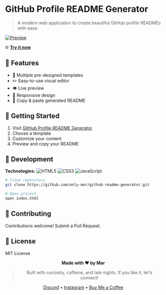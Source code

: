 # GitHub Profile README Generator

> A modern web application to create beautiful GitHub profile READMEs with ease

[![Preview](https://github.com/only-mar/github-readme-generator/blob/main/image/image.png)](https://github-readmegenerator.netlify.app/)

🌐 **[Try it now](https://github-readmegenerator.netlify.app/)**

## 🌟 Features

- 🎨 Multiple pre-designed templates
- ✏️ Easy-to-use visual editor
- 👁️ Live preview
- 📱 Responsive design
- 🔄 Copy & paste generated README

## 🚀 Getting Started

1. Visit [GitHub Profile README Generator](https://github-readmegenerator.netlify.app/)
2. Choose a template
3. Customize your content
4. Preview and copy your README

## 🔧 Development

**Technologies:**
![HTML5](https://img.shields.io/badge/HTML5-E34F26?style=flat&logo=html5&logoColor=white)
![CSS3](https://img.shields.io/badge/CSS3-1572B6?style=flat&logo=css3&logoColor=white)
![JavaScript](https://img.shields.io/badge/JavaScript-F7DF1E?style=flat&logo=javascript&logoColor=black)

```bash
# Clone repository
git clone https://github.com/only-mar/github-readme-generator.git

# Open project
open index.html
```

## 🤝 Contributing

Contributions welcome! Submit a Pull Request.

## 📄 License

MIT License

<div align="center">
  
**Made with ❤️ by Mar**

> Built with curiosity, caffeine, and late nights. If you like it, let's connect!

[Discord](link)  •  [Instagram](link)  •  [Buy Me a Coffee](https://buymeacoffee.com/onlymar)

</div>
